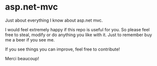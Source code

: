 asp.net-mvc
===========
Just about everything I know about asp.net mvc.

I would feel extremely happy if this repo is useful for you.
So please feel free to steal, modify or do anything you like with it. Just to remember buy me a beer if you see me. 

If you see things you can improve, feel free to contribute!

Merci beaucoup!


     
